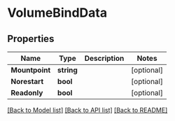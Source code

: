 # VolumeBindData

## Properties

Name | Type | Description | Notes
------------ | ------------- | ------------- | -------------
**Mountpoint** | **string** |  | [optional] 
**Norestart** | **bool** |  | [optional] 
**Readonly** | **bool** |  | [optional] 

[[Back to Model list]](../README.md#documentation-for-models) [[Back to API list]](../README.md#documentation-for-api-endpoints) [[Back to README]](../README.md)


